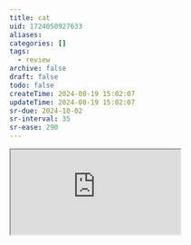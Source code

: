 ```yaml
---
title: cat
uid: 1724050927633
aliases:
categories: []
tags:
  - review
archive: false
draft: false
todo: false
createTime: 2024-08-19 15:02:07
updateTime: 2024-08-19 15:02:07
sr-due: 2024-10-02
sr-interval: 35
sr-ease: 290
---
```


<iframe
  class="iframe_full"
  src="https://dict.youdao.com/result?word=cat&lang=en"
>
</iframe>
